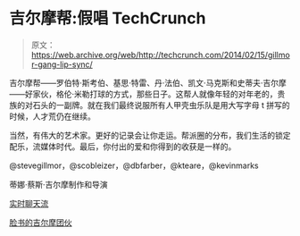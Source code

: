 # 吉尔摩帮:假唱 TechCrunch

> 原文：<https://web.archive.org/web/http://techcrunch.com/2014/02/15/gillmor-gang-lip-sync/>

吉尔摩帮——罗伯特·斯考伯、基思·特雷、丹·法伯、凯文·马克斯和史蒂夫·吉尔摩——好家伙，格伦·米勒打球的方式，那些日子。这帮人就像年轻的对年老的，贵族的对石头的一副牌。就在我们最终说服所有人甲壳虫乐队是用大写字母 t 拼写的时候，人才荒仍在继续。

当然，有伟大的艺术家。更好的记录会让你走运。帮派圈的分布，我们生活的锁定配乐，流媒体时代。最后，你付出的爱和你得到的收获是一样的。

@stevegillmor，@scobleizer，@dbfarber，@kteare，@kevinmarks

蒂娜·蔡斯·吉尔摩制作和导演

[实时聊天流](https://web.archive.org/web/20230130234446/http://friendfeed.com/realtime-network/25c41b7f/gillmor-gang-recording-live-today-1pm-pt)

[脸书的吉尔摩团伙](https://web.archive.org/web/20230130234446/http://facebook.com/gillmorgang)